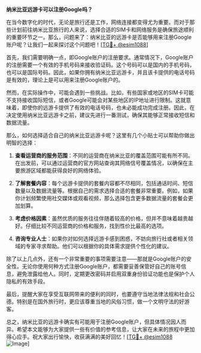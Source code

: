 **纳米比亚远游卡可以注册Google吗？**

在当今数字化的时代，无论是旅行还是工作，网络连接都变得尤为重要。而对于那些计划前往纳米比亚旅行的人来说，选择合适的SIM卡和网络服务是确保旅途顺利的重要环节之一。那么，问题来了：纳米比亚的远游卡是否能够用来注册Google账户呢？让我们一起来探讨这个问题吧！[[TG💪+ @esim1088](https://t.me/s/esim1088)]

首先，我们需要明确一点，即Google账户的注册要求。通常情况下，Google账户的注册需要一个有效的手机号码来接收验证码。这个号码可以是国内的手机号码，也可以是国际号码。因此，如果你拥有纳米比亚远游卡，并且该卡提供的电话号码是有效的，理论上是可以用来注册Google账户的。

然而，在实际操作中，可能会遇到一些挑战。比如，有些国家或地区的SIM卡可能不支持接收国际短信，或者Google可能会对某些地区的IP地址进行限制。这就意味着，即使你的远游卡提供了有效的电话号码，也未必能成功完成注册。因此，在决定使用纳米比亚远游卡之前，建议先进行一番测试，确保其能够正常接收短信和数据流量。

那么，如何选择适合自己的纳米比亚远游卡呢？这里有几个小贴士可以帮助你做出明智的选择：

1. **查看运营商的服务范围**：不同的运营商在纳米比亚的覆盖范围可能有所不同。在出发前，可以通过运营商的官方网站查询其网络信号覆盖情况，以确保在主要旅游区域都能获得良好的网络体验。

2. **了解套餐内容**：每个远游卡提供的套餐内容都不尽相同，包括通话时间、短信数量以及数据流量等。根据自己的需求选择合适的套餐非常重要。例如，如果你计划频繁使用社交媒体或观看视频，那么选择包含更多数据流量的套餐会更加划算。

3. **考虑价格因素**：虽然优质的服务往往伴随着较高的价格，但并不意味着越贵越好。仔细比较不同运营商的价格和服务，找到性价比最高的选项。

4. **咨询专业人士**：如果你对如何选择远游卡感到困惑，不妨向旅行社或者相关领域的专家寻求帮助。他们可以根据你的具体需求提供个性化的建议。

除了以上几点外，还有一个非常重要的事项需要注意——那就是Google账户的安全性。无论你使用何种方式注册Google账户，都需要妥善保管好自己的账号信息，避免泄露给他人。同时，定期更改密码并启用双重身份验证功能也是保护个人隐私的有效手段。

最后，提醒大家在享受互联网带来的便利的同时，也要遵守当地法律法规和社会公德。特别是在国外旅行时，更应该尊重当地的风俗习惯，做一个文明守法的好游客。

总之，纳米比亚的远游卡确实有可能用于注册Google账户，但具体情况因人而异。希望本文能够为大家提供一些有价值的参考信息，让大家在未来的旅程中更加得心应手。祝大家出行愉快，收获满满的美好回忆！[[TG💪+ @esim1088](https://t.me/s/esim1088) ![Image](https://i.postimg.cc/4NQfJmqS/Snipaste-2025-05-13-00-14-12.png)]